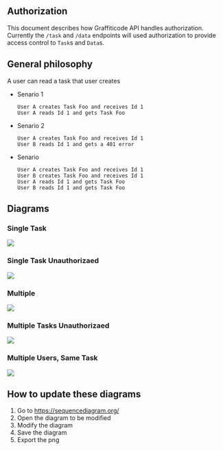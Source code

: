 Authorization
---
This document describes how Graffiticode API handles authorization. Currently the `/task` and `/data` endpoints will used authorization to provide access control to `Task`s and `Data`s.

## General philosophy
A user can read a task that user creates

- Senario 1
  ```
  User A creates Task Foo and receives Id 1
  User A reads Id 1 and gets Task Foo
  ```

- Senario 2
  ```
  User A creates Task Foo and receives Id 1
  User B reads Id 1 and gets a 401 error
  ```

- Senario 
  ```
  User A creates Task Foo and receives Id 1
  User B creates Task Foo and receives Id 1
  User A reads Id 1 and gets Task Foo
  User B reads Id 1 and gets Task Foo
  ```

## Diagrams

### Single Task
<img src="authorization_single_task.png" />

### Single Task Unauthorizaed
<img src="authorization_single_task_unauthorized.png" />

### Multiple 

<img src="authorization_multiple_tasks.png" />

### Multiple Tasks Unauthorizaed
<img src="authorization_multiple_tasks_unauthorized.png" />

### Multiple Users, Same Task
<img src="authorization_multiple_users_same_task.png" />

## How to update these diagrams

1. Go to https://sequencediagram.org/
1. Open the diagram to be modified
1. Modify the diagram
1. Save the diagram
1. Export the png
